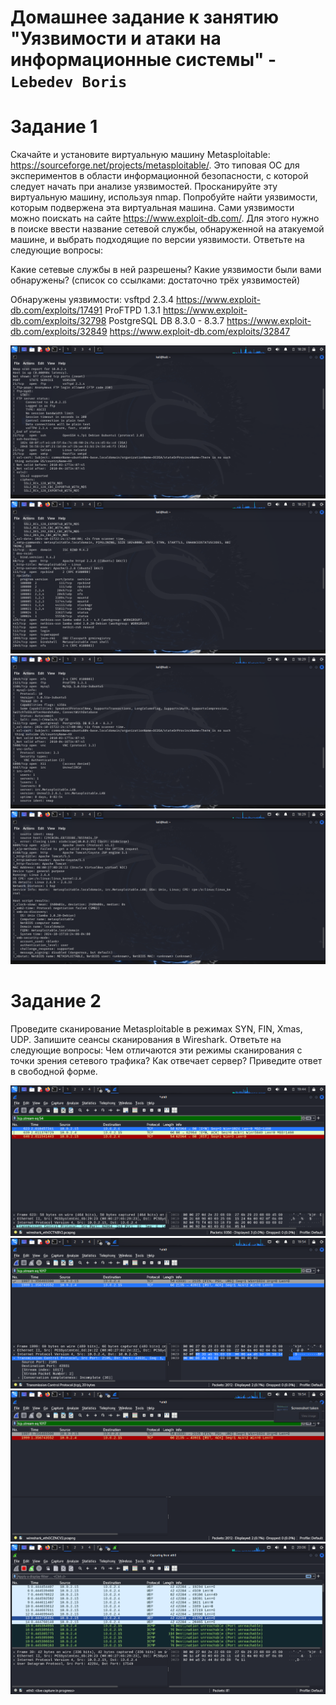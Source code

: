 # Домашнее задание к занятию "Уязвимости и атаки на информационные системы" - `Lebedev Boris`

# Задание 1
Скачайте и установите виртуальную машину Metasploitable: https://sourceforge.net/projects/metasploitable/.
Это типовая ОС для экспериментов в области информационной безопасности, с которой следует начать при анализе уязвимостей.
Просканируйте эту виртуальную машину, используя nmap.
Попробуйте найти уязвимости, которым подвержена эта виртуальная машина.
Сами уязвимости можно поискать на сайте https://www.exploit-db.com/.
Для этого нужно в поиске ввести название сетевой службы, обнаруженной на атакуемой машине, и выбрать подходящие по версии уязвимости.
Ответьте на следующие вопросы:

Какие сетевые службы в ней разрешены?
Какие уязвимости были вами обнаружены? (список со ссылками: достаточно трёх уязвимостей)

Обнаружены уязвимости:
vsftpd 2.3.4 https://www.exploit-db.com/exploits/17491
ProFTPD 1.3.1 https://www.exploit-db.com/exploits/32798
PostgreSQL DB 8.3.0 - 8.3.7 https://www.exploit-db.com/exploits/32849
                            https://www.exploit-db.com/exploits/32847

![alt text](https://github.com/bris91/13-01/blob/96057df76bfbc765cd5a37c952929a3976ddffe7/1.1.png)
![alt text](https://github.com/bris91/13-01/blob/96057df76bfbc765cd5a37c952929a3976ddffe7/1.2.png)
![alt text](https://github.com/bris91/13-01/blob/96057df76bfbc765cd5a37c952929a3976ddffe7/1.3.png)
![alt text](https://github.com/bris91/13-01/blob/96057df76bfbc765cd5a37c952929a3976ddffe7/1.4.png)



# Задание 2
Проведите сканирование Metasploitable в режимах SYN, FIN, Xmas, UDP.
Запишите сеансы сканирования в Wireshark.
Ответьте на следующие вопросы:
Чем отличаются эти режимы сканирования с точки зрения сетевого трафика?
Как отвечает сервер?
Приведите ответ в свободной форме.

![alt text](https://github.com/bris91/13-01/blob/96057df76bfbc765cd5a37c952929a3976ddffe7/2.1.png)
![alt text](https://github.com/bris91/13-01/blob/96057df76bfbc765cd5a37c952929a3976ddffe7/2.2.png)
![alt text](https://github.com/bris91/13-01/blob/96057df76bfbc765cd5a37c952929a3976ddffe7/2.3.png)
![alt text](https://github.com/bris91/13-01/blob/96057df76bfbc765cd5a37c952929a3976ddffe7/2.4.png)
